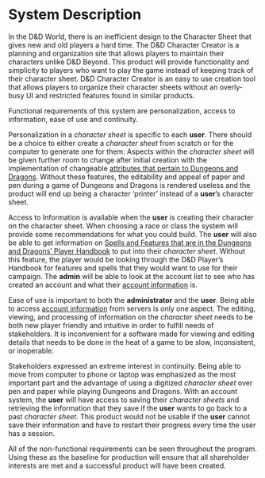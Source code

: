 # System Description
In the D&D World, there is an inefficient design to the Character Sheet that gives new and old players a hard time. 
The D&D Character Creator is a planning and organization site that allows players to maintain their characters unlike D&D Beyond. 
This product will provide functionality and simplicity to players who want to play the game instead of keeping track of their 
character sheet. D&D Character Creator is an easy to use creation tool that allows players to organize their character sheets without 
an overly-busy UI and restricted features found in similar products.

Functional requirements of this system are personalization, access to information, ease of use and continuity.

Personalization in a *character sheet* is specific to each **user**. There should be a choice to either create a *character sheet* 
from scratch or for the computer to generate one for them. Aspects within the *character sheet* will be given further room to change 
after initial creation with the implementation of changeable <ins>attributes that pertain to Dungeons and Dragons</ins>. Without these 
features, the editability and appeal of paper and pen during a game of Dungeons and Dragons is rendered useless and the product will end 
up being a character ‘printer’ instead of a **user**’s character sheet.

Access to Information is available when the **user** is creating their character on the character sheet. When choosing a race or class the 
system will provide some recommendations for what you could build. The **user** will also be able to get information on <ins>Spells and Features 
that are in the Dungeons and Dragons’ Player Handbook</ins> to put into their *character sheet*. Without this feature, the player would be looking 
through the D&D Player’s Handbook for features and spells that they would want to use for their campaign. The **admin** will be able to look 
at the account list to see who has created an account and what their <ins>account information</ins> is.

Ease of use is important to both the **administrator** and the **user**. Being able to access <ins>account information</ins> from servers is only one aspect. 
The editing, viewing, and processing of information on the *character sheet* needs to be both new player friendly and intuitive in order 
to fulfill needs of stakeholders. It is inconvenient for a software made for viewing and editing details that needs to be done in the heat 
of a game to be slow, inconsistent, or inoperable. 

Stakeholders expressed an extreme interest in continuity. Being able to move from computer to phone or laptop was emphasized as the most important 
part and the advantage of using a digitized *character sheet* over pen and paper while playing Dungeons and Dragons. With an account system, the **user** 
will have access to saving their *character sheets* and retrieving the information that they save if the **user** wants to go back to a past *character sheet*. 
This product would not be usable if the **user** cannot save their information and have to restart their progress every time the user has a session.

All of the non-functional requirements can be seen throughout the program. Using these as the baseline for production will ensure that all shareholder interests 
are met and a successful product will have been created.
